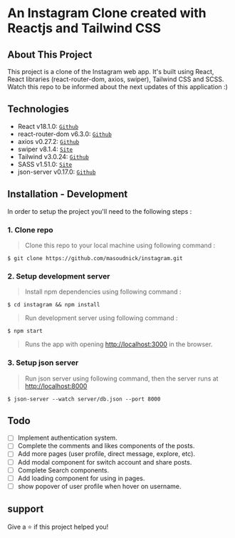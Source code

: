 # An Instagram Clone created with Reactjs and Tailwind CSS

## About This Project

This project is a clone of the Instagram web app.
It's built using React, React libraries (react-router-dom, axios, swiper), Tailwind CSS and SCSS.
Watch this repo to be informed about the next updates of this application :)

## Technologies

- React v18.1.0: <a href="https://github.com/facebook/react" target="_blank">`Github`</a>
- react-router-dom v6.3.0: <a href="https://github.com/remix-run/react-router" target="_blank">`Github`</a>
- axios v0.27.2: <a href="https://github.com/axios/axios" target="_blank">`Github`</a>
- swiper v8.1.4: <a href="https://swiperjs.com/react" target="_blank">`Site`</a>
- Tailwind v3.0.24: <a href="https://github.com/tailwindlabs/tailwindcss" target="_blank">`Github`</a>
- SASS v1.51.0: <a href="https://sass-lang.com/" target="_blank">`Site`</a>
- json-server v0.17.0: <a href="https://github.com/typicode/json-server" target="_blank">`Github`</a>

## Installation - Development

In order to setup the project you'll need to the following steps :

### 1. Clone repo

> Clone this repo to your local machine using following command :

```shell
$ git clone https://github.com/masoudnick/instagram.git
```

### 2. Setup development server

> Install npm dependencies using following command :

```shell
$ cd instagram && npm install
```

> Run development server using following command :

```shell
$ npm start
```

> Runs the app with opening [http://localhost:3000](http://localhost:3000) in the browser.

### 3. Setup json server

> Run json server using following command, then the server runs at [http://localhost:8000](http://localhost:8000)

```shell
$ json-server --watch server/db.json --port 8000
```

## Todo

- [ ] Implement authentication system.
- [ ] Complete the comments and likes components of the posts.
- [ ] Add more pages (user profile, direct message, explore, etc).
- [ ] Add modal component for switch account and share posts.
- [ ] Complete Search components.
- [ ] Add loading component for using in pages.
- [ ] show popover of user profile when hover on username.

## support

Give a ⭐️ if this project helped you!
